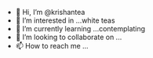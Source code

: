 - 👋 Hi, I’m @krishantea
- 👀 I’m interested in ...white teas
- 🌱 I’m currently learning ...contemplating
- 💞️ I’m looking to collaborate on ...
- 📫 How to reach me ...

<!---
krishantea/krishantea is a ✨ special ✨ repository because its `README.md` (this file) appears on your GitHub profile.
You can click the Preview link to take a look at your changes.
--->
